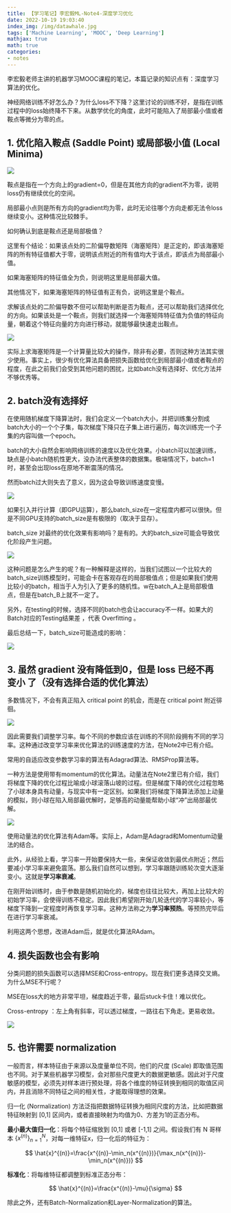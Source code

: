 ```yaml
---
title: 【学习笔记】李宏毅ML-Note4-深度学习优化
date: 2022-10-19 19:03:40
index_img: /img/datawhale.jpg
tags: ['Machine Learning', 'MOOC', 'Deep Learning']
mathjax: true
math: true
categories: 
- notes
---
```

李宏毅老师主讲的机器学习MOOC课程的笔记，本篇记录的知识点有：深度学习算法的优化。
<!--more--->

神经网络训练不好怎么办？为什么loss不下降？这里讨论的训练不好，是指在训练过程中的loss始终降不下来。从数学优化的角度，此时可能陷入了局部最小值或者鞍点等微分为零的点。

## 1. 优化陷入鞍点 (Saddle Point) 或局部极小值 (Local Minima) 

![](【学习笔记】李宏毅ML-Note4-深度学习优化/陷入鞍点或者局部最小点.png)

鞍点是指在一个方向上的gradient=0，但是在其他方向的gradient不为零，说明loss仍有继续优化的空间。

局部最小点则是所有方向的gradient均为零，此时无论往哪个方向走都无法令loss继续变小。这种情况比较棘手。

如何确认到底是鞍点还是局部极值？

这里有个结论：如果该点处的二阶偏导数矩阵（海塞矩阵）是正定的，即该海塞矩阵的所有特征值都大于零，说明该点附近的所有值均大于该点，即该点为局部最小值。

如果海塞矩阵的特征值全为负，则说明这里是局部最大值。

其他情况下，如果海塞矩阵的特征值有正有负，说明这里是个鞍点。

求解该点处的二阶偏导数不但可以帮助判断是否为鞍点，还可以帮助我们选择优化的方向。如果该处是一个鞍点，则我们就选择一个海塞矩阵特征值为负值的特征向量，朝着这个特征向量的方向进行移动，就能够最快速走出鞍点。

![](【学习笔记】李宏毅ML-Note4-深度学习优化/快速走出鞍点.png)

实际上求海塞矩阵是一个计算量比较大的操作，除非有必要，否则这种方法其实很少使用。事实上，很少有优化算法具备把损失函数给优化到局部最小值或者鞍点的程度，在此之前我们会受到其他问题的困扰，比如batch没有选择好、优化方法并不够优秀等。

## 2. batch没有选择好

在使用随机梯度下降算法时，我们会定义一个batch大小，并把训练集分割成batch大小的一个个子集，每次梯度下降只在子集上进行遍历，每次训练完一个子集的内容叫做一个epoch。

batch的大小自然会影响网络训练的速度以及优化效果。小batch可以加速训练，缺点是小batch随机性更大，没办法代表整体的数据集。极端情况下，batch=1时，甚至会出现loss在原地不断震荡的情况。

然而batch过大则失去了意义，因为这会导致训练速度变慢。

![](【学习笔记】李宏毅ML-Note4-深度学习优化/batch大小的权衡.png)

如果引入并行计算（即GPU运算），那么batch_size在一定程度内都可以很快。但是不同GPU支持的batch_size是有极限的（取决于显存）。

batch_size 对最终的优化效果有影响吗？是有的。大的batch_size可能会导致优化阶段产生问题。

![](【学习笔记】李宏毅ML-Note4-深度学习优化/batch_size对最终优化效果的影响.png)

这种问题是怎么产生的呢？有一种解释是这样的，当我们试图以一个比较大的batch_size训练模型时，可能会卡在客观存在的局部极值点；但是如果我们使用比较小的batch，相当于人为引入了更多的随机性。w在batch_A上是局部极值点，但是在batch_B上就不一定了。

另外，在testing的时候，选择不同的batch也会让accuracy不一样。如果大的Batch对应的Testing结果差 ，代表 Overfitting 。

最后总结一下，batch_size可能造成的影响：

![](【学习笔记】李宏毅ML-Note4-深度学习优化/batch_size的选择总结.png)

## 3. 虽然 gradient 没有降低到0，但是 loss 已经不再 变小 了（没有选择合适的优化算法）

多数情况下，不会有真正陷入 critical point 的机会，而是在 critical point 附近徘徊。

![](【学习笔记】李宏毅ML-Note4-深度学习优化/训练卡住了并不一定意味着gradient很小.png)

因此需要我们调整学习率。每个不同的参数应该在训练的不同阶段拥有不同的学习率。这种通过改变学习率来优化算法的训练速度的方法，在Note2中已有介绍。

常用的自适应改变参数学习率的算法有Adagrad算法、RMSProp算法等。

一种方法是使用带有momentum的优化算法。动量法在Note2里已有介绍，我们将梯度下降的优化过程比喻成小球滚落山坡的过程。但是梯度下降的优化过程忽略了小球本身具有动量，与现实中有一定区别。如果我们将梯度下降算法添加上动量的模拟，则小球在陷入局部最优解时，足够高的动量能帮助小球“冲”出局部最优解。

![](【学习笔记】李宏毅ML-Note4-深度学习优化/动量法模拟.png)

使用动量法的优化算法有Adam等。实际上，Adam是Adagrad和Momentum动量法的结合。

此外，从经验上看，学习率一开始要保持大一些，来保证收敛到最优点附近；然后要减小学习率来避免震荡。那么我们自然可以想到，学习率跟随训练轮次变大逐渐变小。这就是**学习率衰减**。

在刚开始训练时，由于参数是随机初始化的，梯度也往往比较大，再加上比较大的初始学习率，会使得训练不稳定。因此我们希望刚开始几轮迭代的学习率较小，等梯度下降到一定程度时再恢复学习率。这种方法称之为**学习率预热**。等预热完毕后在进行学习率衰减。

利用这两个思想，改进Adam后，就是优化算法RAdam。

## 4. 损失函数也会有影响

分类问题的损失函数可以选择MSE和Cross-entropy。现在我们更多选择交叉熵。为什么MSE不行呢？

MSE在loss大的地方非常平坦，梯度趋近于零，最后stuck卡住！难以优化。

Cross-entropy ：左上角有斜率，可以透过梯度，一路往右下角走。更易收敛。

![](【学习笔记】李宏毅ML-Note4-深度学习优化/MSE和Cross-entropy.png)

## 5. 也许需要 normalization

一般而言，样本特征由于来源以及度量单位不同，他们的尺度 (Scale) 即取值范围也不同。对于某些机器学习模型，会对那些尺度更大的数据更敏感。因此对于尺度敏感的模型，必须先对样本进行预处理，将各个维度的特征转换到相同的取值区间内，并且消除不同特征之间的相关性，才能取得理想的效果。

归一化 (Normalization) 方法泛指把数据特征转换为相同尺度的方法，比如把数据特征映射到 [0,1] 区间内，或者直接映射为均值为0、方差为1的正态分布。

**最小最大值归一化**：将每个特征缩放到 [0,1] 或者 [-1,1] 之间。假设我们有 N 哥样本 $\{x^{(n)}\}^{N}_{n=1}$，对每一维特征x，归一化后的特征为：

$$
\hat{x}^{(n)}=\frac{x^{(n)}-\min_n(x^{(n)})}{\max_n(x^{(n)})-\min_n(x^{(n)})}
$$

**标准化**：将每维特征都调整到标准正态分布：

$$
\hat{x}^{(n)}=\frac{x^{(n)}-\mu}{\sigma}
$$

除此之外，还有Batch-Normalization和Layer-Normalization的算法。